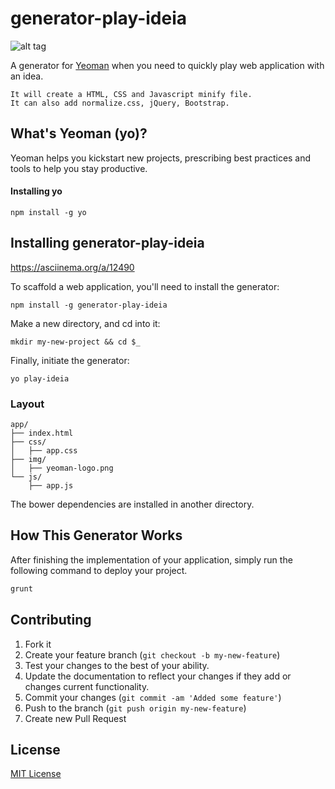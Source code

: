 generator-play-ideia
====================

![alt tag](http://emalherbi.github.io/generator-play-ideia/img/yeoman-banner.jpg)

A generator for [Yeoman](http://yeoman.io/) when you need to quickly play web application with an idea.

	It will create a HTML, CSS and Javascript minify file.
	It can also add normalize.css, jQuery, Bootstrap.

## What's Yeoman (yo)?

Yeoman helps you kickstart new projects, prescribing best practices and tools to help you stay productive.

#### Installing yo

```
npm install -g yo
```

## Installing generator-play-ideia

https://asciinema.org/a/12490

To scaffold a web application, you'll need to install the generator:

```
npm install -g generator-play-ideia
```

Make a new directory, and cd into it:

```
mkdir my-new-project && cd $_
```

Finally, initiate the generator:

```
yo play-ideia
```

### Layout

```
app/
├── index.html
├── css/
│   ├── app.css
├── img/
│   ├── yeoman-logo.png
└── js/
    ├── app.js
```

The bower dependencies are installed in another directory.

## How This Generator Works

After finishing the implementation of your application, simply run the following command to deploy your project.

```javascript
grunt
```

## Contributing

1. Fork it
2. Create your feature branch (`git checkout -b my-new-feature`)
3. Test your changes to the best of your ability.
4. Update the documentation to reflect your changes if they add or changes current functionality.
5. Commit your changes (`git commit -am 'Added some feature'`)
6. Push to the branch (`git push origin my-new-feature`)
7. Create new Pull Request

## License

[MIT License](http://en.wikipedia.org/wiki/MIT_License)
